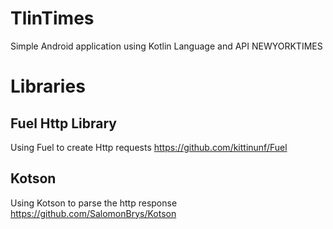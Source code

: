 # TlinTimes
Simple Android application using Kotlin Language and API NEWYORKTIMES

# Libraries

## Fuel Http Library
Using Fuel to create Http requests
https://github.com/kittinunf/Fuel

## Kotson
Using Kotson to parse the http response 
https://github.com/SalomonBrys/Kotson
